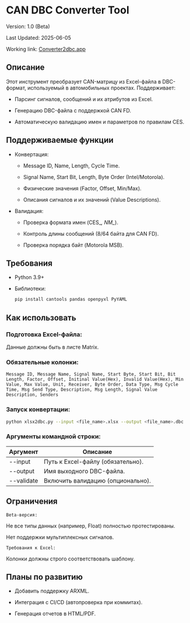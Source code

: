 # CAN DBC Converter Tool

Version: 1.0 (Beta)

Last Updated: 2025-06-05

Working link: [Converter2dbc.app](https://convert2dbc.streamlit.app/)

## Описание

Этот инструмент преобразует CAN-матрицу из Excel-файла в DBC-формат, используемый в автомобильных проектах. Поддерживает:

 - Парсинг сигналов, сообщений и их атрибутов из Excel.

 - Генерацию DBC-файла с поддержкой CAN FD.

 - Автоматическую валидацию имен и параметров по правилам CES.


## Поддерживаемые функции

 - Конвертация:

    - Message ID, Name, Length, Cycle Time.

    - Signal Name, Start Bit, Length, Byte Order (Intel/Motorola).
    
    - Физические значения (Factor, Offset, Min/Max).
    
    - Описания сигналов и их значений (Value Descriptions).

 - Валидация:

    - Проверка формата имен (CES_*, NM_*).
    
    - Контроль длины сообщений (8/64 байта для CAN FD).
    
    - Проверка порядка байт (Motorola MSB).


## Требования
- Python 3.9+

- Библиотеки:

  ```bash
  pip install cantools pandas openpyxl PyYAML
  ```

## Как использовать
### Подготовка Excel-файла:

   Данные должны быть в листе Matrix.

### Обязательные колонки:

```
Message ID, Message Name, Signal Name, Start Byte, Start Bit, Bit Length, Factor, Offset, Initinal Value(Hex), Invalid Value(Hex), Min Value, Max Value, Unit, Receiver, Byte Order, Data Type, Msg Cycle Time, Msg Send Type, Description, Msg Length, Signal Value Description, Senders
```
### Запуск конвертации:

```bash
python xlsx2dbc.py --input <file_name>.xlsx --output <file_name>.dbc
```

### Аргументы командной строки:

| Аргумент | Описание |
|---|---|
| --input | Путь к Excel-файлу (обязательно). |
| --output | Имя выходного DBC-файла. |
| --validate | Включить валидацию (опционально). |

## Ограничения
`Beta-версия:`

Не все типы данных (например, Float) полностью протестированы.

Нет поддержки мультиплексных сигналов.

`Требования к Excel:`

Колонки должны строго соответствовать шаблону.

## Планы по развитию
 - Добавить поддержку ARXML.

 - Интеграция с CI/CD (автопроверка при коммитах).

 - Генерация отчетов в HTML/PDF.